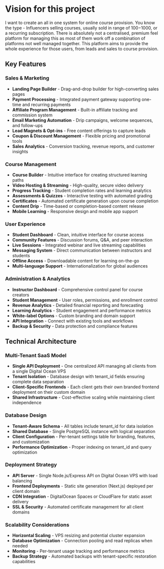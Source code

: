 # Vision for this project

I want to create an all in one system for online course provision. You know the type - Influencers selling courses, usually sold in range of $100-$1000, or a recurring subscription. There is absolutely not a centralised, premium feel platform for managing this as most of them work off a combination of platforms not well managed together. This platform aims to provide the whole experience for those users, from leads and sales to course provision.

## Key Features

### Sales & Marketing
- **Landing Page Builder** - Drag-and-drop builder for high-converting sales pages
- **Payment Processing** - Integrated payment gateway supporting one-time and recurring payments
- **Affiliate Program Management** - Built-in affiliate tracking and commission system
- **Email Marketing Automation** - Drip campaigns, welcome sequences, and follow-ups
- **Lead Magnets & Opt-ins** - Free content offerings to capture leads
- **Coupon & Discount Management** - Flexible pricing and promotional tools
- **Sales Analytics** - Conversion tracking, revenue reports, and customer insights

### Course Management
- **Course Builder** - Intuitive interface for creating structured learning paths
- **Video Hosting & Streaming** - High-quality, secure video delivery
- **Progress Tracking** - Student completion rates and learning analytics
- **Assessments & Quizzes** - Interactive testing with automated grading
- **Certificates** - Automated certificate generation upon course completion
- **Content Drip** - Time-based or completion-based content release
- **Mobile Learning** - Responsive design and mobile app support

### User Experience
- **Student Dashboard** - Clean, intuitive interface for course access
- **Community Features** - Discussion forums, Q&A, and peer interaction
- **Live Sessions** - Integrated webinar and live streaming capabilities
- **Messaging System** - Direct communication between instructors and students
- **Offline Access** - Downloadable content for learning on-the-go
- **Multi-language Support** - Internationalization for global audiences

### Administration & Analytics
- **Instructor Dashboard** - Comprehensive control panel for course creators
- **Student Management** - User roles, permissions, and enrollment control
- **Revenue Analytics** - Detailed financial reporting and forecasting
- **Learning Analytics** - Student engagement and performance metrics
- **White-label Options** - Custom branding and domain support
- **API Integration** - Connect with existing tools and workflows
- **Backup & Security** - Data protection and compliance features

## Technical Architecture

### Multi-Tenant SaaS Model
- **Single API Deployment** - One centralized API managing all clients from a single Digital Ocean VPS
- **Tenant Isolation** - Database design with tenant_id fields ensuring complete data separation
- **Client-Specific Frontends** - Each client gets their own branded frontend deployment on their custom domain
- **Shared Infrastructure** - Cost-effective scaling while maintaining client independence

### Database Design
- **Tenant-Aware Schema** - All tables include tenant_id for data isolation
- **Shared Database** - Single PostgreSQL instance with logical separation
- **Client Configuration** - Per-tenant settings table for branding, features, and customization
- **Performance Optimization** - Proper indexing on tenant_id and query optimization

### Deployment Strategy
- **API Server** - Single Node.js/Express API on Digital Ocean VPS with load balancing
- **Frontend Deployments** - Static site generation (Next.js) deployed per client domain
- **CDN Integration** - DigitalOcean Spaces or CloudFlare for static asset delivery
- **SSL & Security** - Automated certificate management for all client domains

### Scalability Considerations
- **Horizontal Scaling** - VPS resizing and potential cluster expansion
- **Database Optimization** - Connection pooling and read replicas when needed
- **Monitoring** - Per-tenant usage tracking and performance metrics
- **Backup Strategy** - Automated backups with tenant-specific restoration capabilities